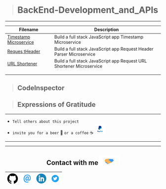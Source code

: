 > # BackEnd-Development_and_APIs
---

| **Filename** | **Description** |
|---|---|
| [Timestamp Microservice](https://github.com/ricardo1470/BackEnd-Development_and_APIs/tree/main/TimestampMicroservice) | Build a full stack JavaScript app Timestamp Microservice |
| [Reques tHeader](https://github.com/ricardo1470/BackEnd-Development_and_APIs/tree/main/RequestHeaderParserMicroservice)  | Build a full stack JavaScript app Request Header Parser Microservice  |
| [URL Shortener](https://github.com/ricardo1470/BackEnd-Development_and_APIs/tree/main/URLShortenerMicroservice)  | Build a full stack JavaScript app Request URL Shortener Microservice  |
|   |   |
|   |   |
|   |   |

> ## CodeInspector

> ## Expressions of Gratitude
---
* `Tell others about this project`
* `invite you for a beer` 🍺 `or a coffee` ☕ [<img src="https://github.com/ricardo1470/MEVN/blob/main/src/public/images/paypal.png" alt="Github logo" width="34">](https://paypal.me/ricardo1470?locale.x=es_XC)
---

---
<div align="center">

<h2>
    Contact with me<img src="https://github.com/ricardo1470/ricardo1470/blob/master/img/Handshake.gif" height="32px">
</h2>

| [<img src="https://github.com/ricardo1470/ricardo1470/blob/master/img/GitHub.png" alt="Github logo" width="34">](https://github.com/ricardo1470/README/blob/master/README.md) | [<img src="https://github.com/ricardo1470/ricardo1470/blob/master/img/email.png" alt="email logo" height="32">](mailto:ricardo.alfonso.camayo@gmail.com) | [<img src="https://github.com/ricardo1470/ricardo1470/blob/master/img/linkedin-icon.png" alt="Linkedin Logo" width="32">](https://www.linkedin.com/in/ricardo-alfonso-camayo/) | [<img src="https://github.com/ricardo1470/ricardo1470/blob/master/img/twitter.png" alt="Twitter Logo" width="30">](https://twitter.com/RICARDO1470) |
|:---:|:---:|:---:|:---:|


</div>
